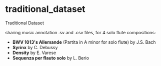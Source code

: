 # traditional_dataset
Traditional Dataset

sharing music annotation .sv and .csv files, for 4 solo flute compositions:
- __BWV 1013's Allemande__ (Partita in A minor for solo flute) by J.S. Bach 
- __Syrinx__ by C. Debussy
- __Density__ by E. Varese
- __Sequenza per flauto solo__ by L. Berio
